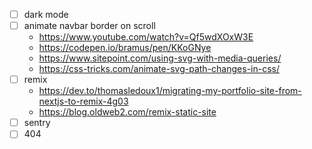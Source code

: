 - [ ] dark mode
- [ ] animate navbar border on scroll
  - https://www.youtube.com/watch?v=Qf5wdXOxW3E
  - https://codepen.io/bramus/pen/KKoGNye
  - https://www.sitepoint.com/using-svg-with-media-queries/
  - https://css-tricks.com/animate-svg-path-changes-in-css/
- [ ] remix
  - https://dev.to/thomasledoux1/migrating-my-portfolio-site-from-nextjs-to-remix-4g03
  - https://blog.oldweb2.com/remix-static-site
- [ ] sentry
- [ ] 404
